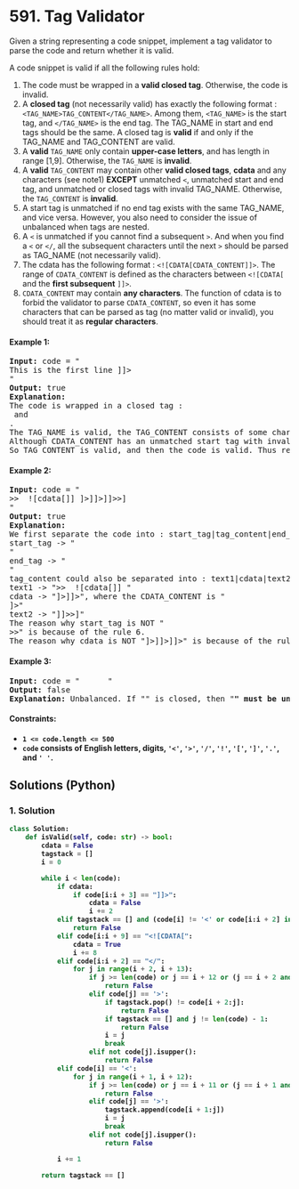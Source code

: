 # 591. Tag Validator
Given a string representing a code snippet, implement a tag validator to parse the code and return whether it is valid.

A code snippet is valid if all the following rules hold:
1. The code must be wrapped in a **valid closed tag**. Otherwise, the code is invalid.
2. A **closed tag** (not necessarily valid) has exactly the following format : `<TAG_NAME>TAG_CONTENT</TAG_NAME>`. Among them, `<TAG_NAME>` is the start tag, and `</TAG_NAME>` is the end tag. The TAG_NAME in start and end tags should be the same. A closed tag is **valid** if and only if the TAG_NAME and TAG_CONTENT are valid.
3. A **valid** `TAG_NAME` only contain **upper-case letters**, and has length in range [1,9]. Otherwise, the `TAG_NAME` is **invalid**.
4. A **valid** `TAG_CONTENT` may contain other **valid closed tags**, **cdata** and any characters (see note1) **EXCEPT** unmatched `<`, unmatched start and end tag, and unmatched or closed tags with invalid TAG_NAME. Otherwise, the `TAG_CONTENT` is **invalid**.
5. A start tag is unmatched if no end tag exists with the same TAG_NAME, and vice versa. However, you also need to consider the issue of unbalanced when tags are nested.
6. A `<` is unmatched if you cannot find a subsequent `>`. And when you find a `<` or `</`, all the subsequent characters until the next `>` should be parsed as TAG_NAME (not necessarily valid).
7. The cdata has the following format : `<![CDATA[CDATA_CONTENT]]>`. The range of `CDATA_CONTENT` is defined as the characters between `<![CDATA[` and the **first subsequent** `]]>`.
8. `CDATA_CONTENT` may contain **any characters**. The function of cdata is to forbid the validator to parse `CDATA_CONTENT`, so even it has some characters that can be parsed as tag (no matter valid or invalid), you should treat it as **regular characters**.

#### Example 1:
<pre>
<strong>Input:</strong> code = "<DIV>This is the first line <![CDATA[<div>]]></DIV>"
<strong>Output:</strong> true
<strong>Explanation:</strong>
The code is wrapped in a closed tag : <DIV> and </DIV>.
The TAG_NAME is valid, the TAG_CONTENT consists of some characters and cdata.
Although CDATA_CONTENT has an unmatched start tag with invalid TAG_NAME, it should be considered as plain text, not parsed as a tag.
So TAG_CONTENT is valid, and then the code is valid. Thus return true.
</pre>

#### Example 2:
<pre>
<strong>Input:</strong> code = "<DIV>>>  ![cdata[]] <![CDATA[<div>]>]]>]]>>]</DIV>"
<strong>Output:</strong> true
<strong>Explanation:</strong>
We first separate the code into : start_tag|tag_content|end_tag.
start_tag -> "<DIV>"
end_tag -> "</DIV>"
tag_content could also be separated into : text1|cdata|text2.
text1 -> ">>  ![cdata[]] "
cdata -> "<![CDATA[<div>]>]]>", where the CDATA_CONTENT is "<div>]>"
text2 -> "]]>>]"
The reason why start_tag is NOT "<DIV>>>" is because of the rule 6.
The reason why cdata is NOT "<![CDATA[<div>]>]]>]]>" is because of the rule 7.
</pre>

#### Example 3:
<pre>
<strong>Input:</strong> code = "<A>  <B> </A>   </B>"
<strong>Output:</strong> false
<strong>Explanation:</strong> Unbalanced. If "<A>" is closed, then "<B>" must be unmatched, and vice versa.
</pre>

#### Constraints:
* `1 <= code.length <= 500`
* `code` consists of English letters, digits, `'<'`, `'>'`, `'/'`, `'!'`, `'['`, `']'`, `'.'`, and `' '`.

## Solutions (Python)

### 1. Solution
```Python
class Solution:
    def isValid(self, code: str) -> bool:
        cdata = False
        tagstack = []
        i = 0

        while i < len(code):
            if cdata:
                if code[i:i + 3] == "]]>":
                    cdata = False
                    i += 2
            elif tagstack == [] and (code[i] != '<' or code[i:i + 2] in "</<!"):
                return False
            elif code[i:i + 9] == "<![CDATA[":
                cdata = True
                i += 8
            elif code[i:i + 2] == "</":
                for j in range(i + 2, i + 13):
                    if j >= len(code) or j == i + 12 or (j == i + 2 and code[j] == '>'):
                        return False
                    elif code[j] == '>':
                        if tagstack.pop() != code[i + 2:j]:
                            return False
                        if tagstack == [] and j != len(code) - 1:
                            return False
                        i = j
                        break
                    elif not code[j].isupper():
                        return False
            elif code[i] == '<':
                for j in range(i + 1, i + 12):
                    if j >= len(code) or j == i + 11 or (j == i + 1 and code[j] == '>'):
                        return False
                    elif code[j] == '>':
                        tagstack.append(code[i + 1:j])
                        i = j
                        break
                    elif not code[j].isupper():
                        return False

            i += 1

        return tagstack == []
```
